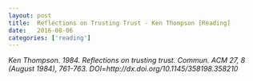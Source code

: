 ```yaml
---
layout: post
title:  Reflections on Trusting Trust - Ken Thompson [Reading]
date:   2016-08-06
categories: ['reading']
---
```

<cite>
Ken Thompson. 1984. Reflections on trusting trust. Commun. ACM 27, 8 (August 1984), 761-763. DOI=http://dx.doi.org/10.1145/358198.358210
</cite>
